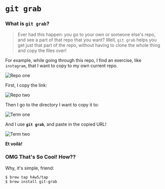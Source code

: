 # `git grab`

### What is `git grab`?

> Ever had this happen: you go to your own or someone else's repo, and see a part of that repo that you want?
> Well, `git grab` helps you get just that part of the repo, without having to clone the whole thing and
> copy the files over!

For example, while going through this repo, I find an exercise, like `instagram`, that I want to copy to
my own current repo.

![Repo one](https://i.imgur.com/2QibUjM.png)

First, I copy the link:

![Repo two](https://i.imgur.com/sGBVypo.png)

Then I go to the directory I want to copy it to:

![Term one](https://i.imgur.com/rTgzbvP.png)

And I use **`git grab`**, and paste in the copied URL!

![Term two](https://i.imgur.com/vvllWIY.png)

**Et voilà!**

### OMG That's So Cool! How??

Why, it's simple, friend:

```
$ brew tap h4w5/tap
$ brew install git-grab
```
